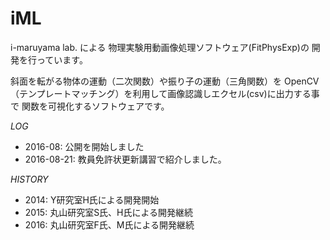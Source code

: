 # iML
i-maruyama lab. による
物理実験用動画像処理ソフトウェア(FitPhysExp)の
開発を行っています。

斜面を転がる物体の運動（二次関数）や振り子の運動（三角関数）を
OpenCV（テンプレートマッチング）を利用して画像認識しエクセル(csv)に出力する事で
関数を可視化するソフトウェアです。

*LOG*
+ 2016-08: 公開を開始しました
+ 2016-08-21: 教員免許状更新講習で紹介しました。

*HISTORY*
+ 2014: Y研究室H氏による開発開始
+ 2015: 丸山研究室S氏、H氏による開発継続
+ 2016: 丸山研究室F氏、M氏による開発継続
